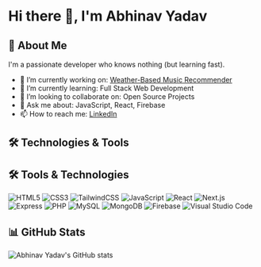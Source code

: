 # Hi there 👋, I'm Abhinav Yadav

## 🚀 About Me
I'm a passionate developer who knows nothing (but learning fast).

- 🔭 I’m currently working on: [Weather-Based Music Recommender](#)
- 🌱 I’m currently learning: Full Stack Web Development
- 👯 I’m looking to collaborate on: Open Source Projects
- 💬 Ask me about: JavaScript, React, Firebase
- 📫 How to reach me: [LinkedIn](https://www.linkedin.com/in/abhinav-yadav-033a3525b/)

## 🛠️ Technologies & Tools
## 🛠️ Tools & Technologies

![HTML5](https://img.shields.io/badge/-HTML5-E34F26?style=flat-square&logo=html5&logoColor=white)
![CSS3](https://img.shields.io/badge/-CSS3-1572B6?style=flat-square&logo=css3)
![TailwindCSS](https://img.shields.io/badge/-TailwindCSS-38B2AC?style=flat-square&logo=tailwind-css)
![JavaScript](https://img.shields.io/badge/-JavaScript-F7DF1E?style=flat-square&logo=javascript&logoColor=black)
![React](https://img.shields.io/badge/-React-61DAFB?style=flat-square&logo=react&logoColor=black)
![Next.js](https://img.shields.io/badge/-Next.js-000000?style=flat-square&logo=next.js)
![Express](https://img.shields.io/badge/-Express.js-000000?style=flat-square&logo=express&logoColor=white)
![PHP](https://img.shields.io/badge/-PHP-777BB4?style=flat-square&logo=php&logoColor=white)
![MySQL](https://img.shields.io/badge/-MySQL-4479A1?style=flat-square&logo=mysql&logoColor=white)
![MongoDB](https://img.shields.io/badge/-MongoDB-47A248?style=flat-square&logo=mongodb&logoColor=white)
![Firebase](https://img.shields.io/badge/-Firebase-FFCA28?style=flat-square&logo=firebase&logoColor=black)
![Visual Studio Code](https://img.shields.io/badge/-VSCode-007ACC?style=flat-square&logo=visual-studio-code)


## 📊 GitHub Stats
![Abhinav Yadav's GitHub stats](https://github-readme-stats.vercel.app/api?username=Abhinavyadav001&show_icons=true&theme=radical)

